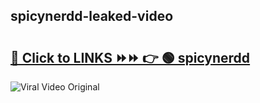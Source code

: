 
 ## spicynerdd-leaked-video 

# <h2><a href="https://clipsfans.com/spicynerdd&ref=git">🔗 Click to LINKS ⏩⏩ 👉 🟢 spicynerdd </a></h2>

<a href="https://clipsfans.com/spicynerdd&ref=git" rel="nofollow" data-target="animated-image.originalLink"><img src="https://i.ibb.co.com/xMMVF88/686577567.gif" alt="Viral Video Original" style="max-width: 100%; display: inline-block;" data-target="animated-image.originalImage"></a>
